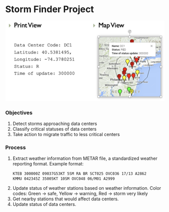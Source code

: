 # Storm Finder Project
![StormFinder](figures/example.png)

### Objectives
1. Detect storms approaching data centers
2. Classify critical statuses of data centers 
3. Take action to migrate traffic to less critical centers


### Process
1. Extract weather information from METAR file, a standardized weather reporting format. Example format:
    ```
    KTEB 300000Z 09037G53KT 5SM RA BR SCT025 OVC036 17/13 A2862
    KMMU 042345Z 35005KT 10SM OVC048 06/M01 A2999
    ```
2. Update status of weather stations based on weather information. Color codes: Green &rarr; safe, Yellow &rarr; warning, Red &rarr; storm very likely
3. Get nearby stations that would affect data centers.
4. Update status of data centers.


